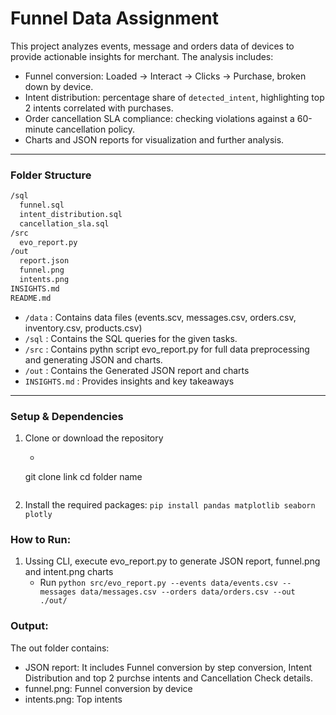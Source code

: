 # Funnel Data Assignment

This project analyzes events, message and orders data of devices to provide actionable insights for merchant. The analysis includes:

- Funnel conversion: Loaded → Interact → Clicks → Purchase, broken down by device.
- Intent distribution: percentage share of `detected_intent`, highlighting top 2 intents correlated with purchases.
- Order cancellation SLA compliance: checking violations against a 60-minute cancellation policy.
- Charts and JSON reports for visualization and further analysis.

---

### Folder Structure

```bash
/sql
  funnel.sql
  intent_distribution.sql
  cancellation_sla.sql
/src
  evo_report.py
/out
  report.json
  funnel.png
  intents.png
INSIGHTS.md
README.md
```

- `/data` : Contains data files (events.scv, messages.csv, orders.csv, inventory.csv, products.csv)
- `/sql` : Contains the SQL queries for the given tasks.
- `/src` : Contains pythn script evo_report.py for full data preprocessing and generating JSON and charts.
- `/out` : Contains the Generated JSON report and charts
- `INSIGHTS.md` : Provides insights and key takeaways

---

### Setup & Dependencies

1. Clone or download the repository
   * ```bash
    git clone link
    cd folder name
     ```
2. Install the required packages: `pip install pandas matplotlib seaborn plotly`

### How to Run:

1. Ussing CLI, execute evo_report.py to generate JSON report, funnel.png and intent.png charts
    * Run `python src/evo_report.py --events data/events.csv --messages data/messages.csv --orders data/orders.csv --out ./out/`

### Output:

The out folder contains:
* JSON report: It includes Funnel conversion by step conversion, Intent Distribution and top 2 purchse intents and Cancellation Check details.
* funnel.png: Funnel conversion by device
* intents.png: Top intents


